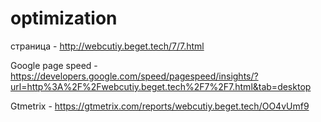 # optimization

страница - http://webcutiy.beget.tech/7/7.html

Google page speed - https://developers.google.com/speed/pagespeed/insights/?url=http%3A%2F%2Fwebcutiy.beget.tech%2F7%2F7.html&tab=desktop

Gtmetrix - https://gtmetrix.com/reports/webcutiy.beget.tech/OO4vUmf9
